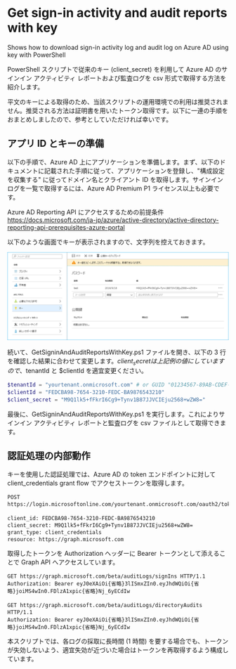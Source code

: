 # Get sign-in activity and audit reports with key
Shows how to download sign-in activity log and audit log on Azure AD using key with PowerShell

PowerShell スクリプトで従来のキー (client_secret) を利用して Azure AD のサインイン アクティビティ レポートおよび監査ログを csv 形式で取得する方法を紹介します。

平文のキーによる取得のため、当該スクリプトの運用環境での利用は推奨されません。推奨される方法は証明書を用いたトークン取得です。以下に一連の手順をおまとめしましたので、参考としていただければ幸いです。

## アプリ ID とキーの準備

以下の手順で、Azure AD 上にアプリケーションを準備します。まず、以下のドキュメントに記載された手順に従って、アプリケーションを登録し、"構成設定を収集する" に従ってドメイン名とクライアント ID を取得します。サインインログを一覧で取得するには、Azure AD Premium P1 ライセンス以上も必要です。

Azure AD Reporting API にアクセスするための前提条件  
https://docs.microsoft.com/ja-jp/azure/active-directory/active-directory-reporting-api-prerequisites-azure-portal

以下のような画面でキーが表示されますので、文字列を控えておきます。

![キーのアップロード画面](img/getkey.png)

続いて、GetSigninAndAuditReportsWithKey.ps1 ファイルを開き、以下の 3 行を確認した結果に合わせて変更します。$client_secret は上記例の値にしていますので、$tenantId と $clientId を適宜変更ください。

```powershell
$tenantId = "yourtenant.onmicrosoft.com" # or GUID "01234567-89AB-CDEF-0123-456789ABCDEF"
$clientId = "FEDCBA98-7654-3210-FEDC-BA9876543210"
$client_secret = "M9Q1lk5+fFkrI6Cg9+Tynv1B87JJVCIEju2568+wZW8="
```

最後に、GetSigninAndAuditReportsWithKey.ps1 を実行します。これによりサインイン アクティビティ レポートと監査ログを csv ファイルとして取得できます。

## 認証処理の内部動作

キーを使用した認証処理では、Azure AD の token エンドポイントに対して client_credentials grant flow でアクセストークンを取得します。

```
POST https://login.microsoftonline.com/yourtenant.onmicrosoft.com/oauth2/token

client_id: FEDCBA98-7654-3210-FEDC-BA9876543210
client_secret: M9Q1lk5+fFkrI6Cg9+Tynv1B87JJVCIEju2568+wZW8=
grant_type: client_credentials
resource: https://graph.microsoft.com
```

取得したトークンを Authorization ヘッダーに Bearer トークンとして添えることで Graph API へアクセスしています。

```
GET https://graph.microsoft.com/beta/auditLogs/signIns HTTP/1.1
Authorization: Bearer eyJ0eXAiOi{省略}3lISmxZIn0.eyJhdWQiOi{省略}joiMS4wIn0.FDlzA1xpic{省略}Nj_6yECdIw

GET https://graph.microsoft.com/beta/auditLogs/directoryAudits HTTP/1.1
Authorization: Bearer eyJ0eXAiOi{省略}3lISmxZIn0.eyJhdWQiOi{省略}joiMS4wIn0.FDlzA1xpic{省略}Nj_6yECdIw
```

本スクリプトでは、各ログの採取に長時間 (1 時間) を要する場合でも、トークンが失効しないよう、適宜失効が近づいた場合はトークンを再取得するよう構成しています。